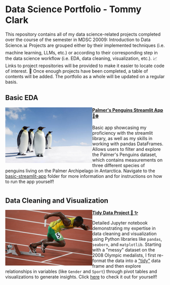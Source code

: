 # Data Science Portfolio - Tommy Clark

This repository contains all of my data science-related projects completed over the course of the semester in MDSC 20009: Introduction to Data Science.📊 Projects are grouped either by their implemented techniques (i.e. machine learning, LLMs, etc.) or according to their corresponding step in the data science workflow (i.e. EDA, data cleaning, visualization, etc.). 📈 Links to project repositories will be provided to make it easier to locate code of interest. 🔗 Once enough projects have been completed, a table of contents will be added. The portfolio as a whole will be updated on a regular basis.

## Basic EDA
<img align="left" width="275" height="175" src="Images/Penguins.jpg"> **[Palmer's Penguins Streamlit App 🐧❄️](https://github.com/t-clark04/Clark-Data-Science-Portfolio/tree/main/basic-streamlit-app)**

Basic app showcasing my proficiency with the streamlit library, as well as my skills in working with pandas DataFrames. Allows users to filter and explore the Palmer's Penguins dataset, which contains measurements on three different species of penguins living on the Palmer Archipelago in Antarctica. Navigate to the [basic-streamlit-app](https://github.com/t-clark04/Clark-Data-Science-Portfolio/tree/main/basic-streamlit-app) folder for more information and for instructions on how to run the app yourself! 

#

## Data Cleaning and Visualization
<img align="left" width="275" height="175" src="Images/Olympics.webp"> **[Tidy Data Project 🧹 ✨](https://github.com/t-clark04/Clark-Data-Science-Portfolio/tree/main/TidyData-Project)**

Detailed Jupyter notebook demonstrating my expertise in data cleaning and visualization using Python libraries like ``pandas``, ``seaborn``, and ``matplotlib``. Starting with a "messy" dataset on the 2008 Olympic medalists, I first re-format the data into a ["tidy"](https://www.jstatsoft.org/article/view/v059i10) data frame and then explore relationships in variables (like `Gender` and `Sport`) through pivot tables and visualizations to generate insights. Click [here](https://github.com/t-clark04/Clark-Data-Science-Portfolio/tree/main/TidyData-Project) to check it out for yourself! 

#
